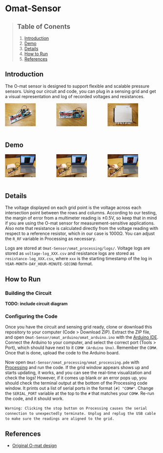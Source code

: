 # Omat-Sensor

> ## Table of Conents
> 1. [Introduction](#introduction)
> 1. [Demo](#demo)
> 1. [Details](#details)
> 1. [How to Run](#how-to-run)
> 1. [References](#references)

## Introduction

The O-mat sensor is designed to support flexible and scalable pressure sensors. Using our circuit and code, you can plug in a sensing grid and get a visual representation and log of recorded voltages and resistances.

<div style="display:flex">
    <div style="flex:1; padding-right:10px">
        <img src="res/circuit1.jpg" width="100px">
    </div>
    <div style="flex:1; padding-right:10px">
        <img src="res/circuit2.jpg" width="100px">
    </div>
    <div style="flex:1; padding-right:10px">
        <img src="res/grid1.jpg" width="100px">
    </div>
</div>

<br>

## Demo

<div style="display:flex">
    <div style="flex:1; padding-right:10px">
        <img src="res/demo1.jpg" width="100px">
    </div>
    <div style="flex:1; padding-right:10px">
        <img src="res/demo2.jpg" width="100px">
    </div>
    <div style="flex:1; padding-right:10px">
        <img src="res/demo3.jpg" width="100px">
    </div>
</div>

<br>

## Details
The voltage displayed on each grid point is the voltage across each intersection point between the rows and columns. According to our testing, the margin of error from a multimeter reading is &#xB1;0.5V, so keep that in mind if you are using the O-mat sensor for measurement-sensitive applications. Also note that resistance is calculated directly from the voltage reading with respect to a reference resistor, which in our case is 1000&#8486;. You can adjust the `R_RF` variable in Processing as necessary.

Logs are stored at `Omat-Sensor/omat_processing/logs/`. Voltage logs are stored as `voltage-log_XXX.csv` and resistance logs are stored as `resistance-log_XXX.csv`, where `xxx` is the starting timestamp of the log in `YEAR-MONTH-DAY_HOUR-MINUTE-SECOND` format.

## How to Run

### Building the Circuit

**TODO: include circuit diagram**

### Configuring the Code

Once you have the circuit and sensing grid ready, clone or download this repository to your computer (Code > Download ZIP). Extract the ZIP file, and open `Omat-Sensor/omat_arduino/omat_arduino.ino` with the [Arduino IDE](https://www.arduino.cc/en/software). Connect the Arduino to your computer, and select the correct port (Tools > Port), which should have next to it `COM# (Arduino Uno)`. Remember the `COM#`. Once that is done, upload the code to the Arduino board.

Now open `Omat-Sensor/omat_processing/omat_processing.pde` with [Processing](https://processing.org/download) and run the code. If the grid window appears shows up and starts updating, it works, and you can see the real-time visualization and check the logs! However, if it comes up blank or an error pops up, you should check the terminal output at the bottom of the Processing code window. It prints out a list of serial ports in the format `[#] "COM#"`. Change the `SERIAL_PORT` variable at the top to the `#` that matches your `COM#`. Re-run the code, and it should work.

`Warning: Clicking the stop button on Processing causes the serial connection to unexpectedly terminate. Unplug and replug the USB cable to make sure the readings are aligned to the grid.`

## References

* [Original O-mat design](https://www.instructables.com/O-mat/)

<!---
The Arduino sends serial data into a port in the computer, which triggers Processing's serialEvent(), from which we can display the locations and magnitudes of pressure. 
--->
